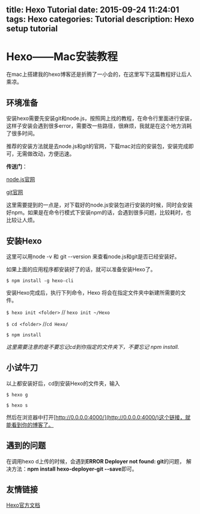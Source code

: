 title: Hexo Tutorial
date: 2015-09-24 11:24:01
tags: Hexo 
categories: Tutorial
description: Hexo setup tutorial
---

# Hexo——Mac安装教程

在mac上搭建我的hexo博客还是折腾了一小会的，在这里写下这篇教程好让后人乘凉。

## 环境准备

安装hexo需要先安装git和node.js，按照网上找的教程，在命令行里面进行安装，这样子安装会遇到很多error，需要改一些路径，很麻烦，我就是在这个地方消耗了很多时间。

推荐的安装方法就是去node.js和git的官网，下载mac对应的安装包，安装完成即可，无需做改动，方便迅速。

**传送门**：

[node.js官网](https://nodejs.org/en/) 

[git官网](http://git-scm.com/download/mac)

这里需要提到的一点是，对下载好的node.js安装包进行安装的时候，同时会安装好npm。如果是在命令行模式下安装npm的话，会遇到很多问题，比较耗时，也比较让人烦。

## 安装Hexo

这里可以用node -v 和 git --version 来查看node.js和git是否已经安装好。

如果上面的应用程序都安装好了的话，就可以准备安装Hexo了。

`$ npm install -g hexo-cli`

安装Hexo完成后，执行下列命令，Hexo 将会在指定文件夹中新建所需要的文件。

`$ hexo init <folder>` // `hexo init ~/Hexo`

`$ cd <folder>`     //`cd Hexo/`

`$ npm install`    

*这里需要注意的是不要忘记cd到你指定的文件夹下，不要忘记 npm install.*


## 小试牛刀

以上都安装好后，cd到安装Hexo的文件夹，输入

`$ hexo g `

`$ hexo s`

然后在浏览器中打开[http://0.0.0.0:4000/](http://0.0.0.0:4000/)这个链接，就能看到你的博客了。

## 遇到的问题
在调用hexo d上传的时候，会遇到**ERROR Deployer not found: git**的问题， 解决方法：**npm install hexo-deployer-git --save**即可。



## 友情链接
[Hexo官方文档](https://hexo.io/zh-cn/docs/setup.html)







